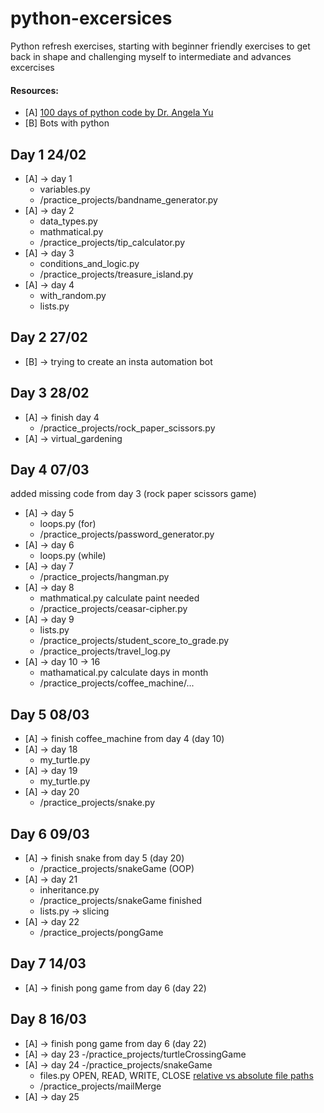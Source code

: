 # python-excersices
Python refresh exercises, 
starting with beginner friendly exercises to get back in shape and challenging myself to intermediate and advances excercises

#### Resources:
- [A] [100 days of python code by Dr. Angela Yu](https://www.udemy.com/course/100-days-of-code/)
- [B] Bots with python

## Day 1 24/02
- [A] -> day 1
    - variables.py
    - /practice_projects/bandname_generator.py
- [A] -> day 2 
    - data_types.py
    - mathmatical.py
    - /practice_projects/tip_calculator.py
- [A] -> day 3
    - conditions_and_logic.py
    - /practice_projects/treasure_island.py
- [A] -> day 4
    - with_random.py    
    - lists.py

## Day 2 27/02
- [B] -> trying to create an insta automation bot

## Day 3 28/02
- [A] -> finish day 4
    - /practice_projects/rock_paper_scissors.py
- [A] -> virtual_gardening

## Day 4 07/03
added missing code from day 3 (rock paper scissors game)
- [A] -> day 5
    - loops.py (for)
    - /practice_projects/password_generator.py
- [A] -> day 6
    - loops.py (while)
- [A] -> day 7
    - /practice_projects/hangman.py
- [A] -> day 8
    - mathmatical.py calculate paint needed
    - /practice_projects/ceasar-cipher.py   
- [A] -> day 9
    - lists.py
    - /practice_projects/student_score_to_grade.py
    - /practice_projects/travel_log.py
- [A] -> day 10 -> 16
    - mathamatical.py calculate days in month
    - /practice_projects/coffee_machine/... 

## Day 5 08/03
- [A] -> finish coffee_machine from day 4 (day 10)
- [A] -> day 18 
    - my_turtle.py
- [A] -> day 19    
    - my_turtle.py
- [A] -> day 20
    - /practice_projects/snake.py   

## Day 6 09/03
- [A] -> finish snake from day 5 (day 20)
    - /practice_projects/snakeGame (OOP)
- [A] -> day 21    
    - inheritance.py
    - /practice_projects/snakeGame finished 
    - lists.py -> slicing
- [A] -> day 22
    - /practice_projects/pongGame

## Day 7 14/03
- [A] -> finish pong game from day 6 (day 22)

## Day 8 16/03
- [A] -> finish pong game from day 6 (day 22)
- [A] -> day 23
    -/practice_projects/turtleCrossingGame
- [A] -> day 24
    -/practice_projects/snakeGame
    - files.py OPEN, READ, WRITE, CLOSE
    [relative vs absolute file paths](https://www.udemy.com/course/100-days-of-code/learn/lecture/20537660#content)
    - /practice_projects/mailMerge
- [A] -> day 25
